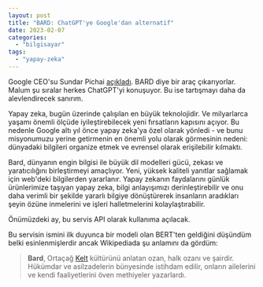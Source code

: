 ```yaml
---
layout: post
title: "BARD: ChatGPT'ye Google'dan alternatif"
date: 2023-02-07
categories: 
  - "bilgisayar"
tags: 
  - "yapay-zeka"
---
```


Google CEO'su Sundar Pichai [açıkladı](https://blog.google/technology/ai/bard-google-ai-search-updates/amp/). BARD diye bir araç çıkarıyorlar. Malum şu sıralar herkes ChatGPT'yi konuşuyor. Bu ise tartışmayı daha da alevlendirecek sanırım.

Yapay zeka, bugün üzerinde çalışılan en büyük teknolojidir. Ve milyarlarca yaşamı önemli ölçüde iyileştirebilecek yeni fırsatların kapısını açıyor. Bu nedenle Google altı yıl önce yapay zeka'ya özel olarak yönledi - ve bunu misyonumuzu yerine getirmenin en önemli yolu olarak görmesinin nedeni: dünyadaki bilgileri organize etmek ve evrensel olarak erişilebilir kılmaktı.

Bard, dünyanın engin bilgisi ile büyük dil modelleri gücü, zekası ve yaratıcılığını birleştirmeyi amaçlıyor. Yeni, yüksek kaliteli yanıtlar sağlamak için web'deki bilgilerden yararlanır. Yapay zekanın faydalarını günlük ürünlerimize taşıyan yapay zeka, bilgi anlayışımızı derinleştirebilir ve onu daha verimli bir şekilde yararlı bilgiye dönüştürerek insanların aradıkları şeyin özüne inmelerini ve işleri halletmelerini kolaylaştırabilir.

Önümüzdeki ay, bu servis API olarak kullanıma açılacak.

Bu servisin ismini ilk duyunca bir modeli olan BERT'ten geldiğini düşündüm belki esinlenmişlerdir ancak Wikipediada şu anlamını da gördüm:

> **Bard**, Ortaçağ [Kelt](https://tr.wikipedia.org/wiki/Keltler) kültürünü anlatan ozan, halk ozanı ve şairdir. Hükümdar ve asilzadelerin bünyesinde istihdam edilir, onların ailelerini ve kendi faaliyetlerini öven methiyeler yazarlardı.
